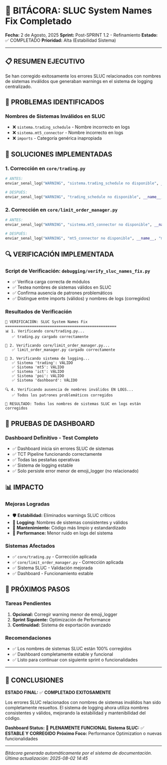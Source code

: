 # 🔧 BITÁCORA: SLUC System Names Fix Completado

**Fecha:** 2 de Agosto, 2025
**Sprint:** Post-SPRINT 1.2 - Refinamiento
**Estado:** ✅ COMPLETADO
**Prioridad:** Alta (Estabilidad Sistema)

---

## 📋 RESUMEN EJECUTIVO

Se han corregido exitosamente los errores SLUC relacionados con nombres de sistemas inválidos que generaban warnings en el sistema de logging centralizado.

## 🎯 PROBLEMAS IDENTIFICADOS

### Nombres de Sistemas Inválidos en SLUC
- ❌ `sistema.trading_schedule` - Nombre incorrecto en logs
- ❌ `sistema.mt5_connector` - Nombre incorrecto en logs
- ❌ `imports` - Categoría genérica inapropiada

## 🔧 SOLUCIONES IMPLEMENTADAS

### 1. Corrección en `core/trading.py`
```python
# ANTES:
enviar_senal_log("WARNING", "sistema.trading_schedule no disponible", __name__, "imports")

# DESPUÉS:
enviar_senal_log("WARNING", "trading_schedule no disponible", __name__, "trading")
```

### 2. Corrección en `core/limit_order_manager.py`
```python
# ANTES:
enviar_senal_log("WARNING", "sistema.mt5_connector no disponible", __name__, "imports")

# DESPUÉS:
enviar_senal_log("WARNING", "mt5_connector no disponible", __name__, "mt5")
```

## 🔍 VERIFICACIÓN IMPLEMENTADA

### Script de Verificación: `debugging/verify_sluc_names_fix.py`
- ✅ Verifica carga correcta de módulos
- ✅ Testea nombres de sistemas válidos en SLUC
- ✅ Confirma ausencia de patrones problemáticos
- ✅ Distingue entre imports (válidos) y nombres de logs (corregidos)

### Resultados de Verificación
```
🔧 VERIFICACIÓN: SLUC System Names Fix
==================================================
📊 1. Verificando core/trading.py...
   ✅ trading.py cargado correctamente

🎯 2. Verificando core/limit_order_manager.py...
   ✅ limit_order_manager.py cargado correctamente

📝 3. Verificando sistema de logging...
   ✅ Sistema 'trading': VÁLIDO
   ✅ Sistema 'mt5': VÁLIDO
   ✅ Sistema 'ict': VÁLIDO
   ✅ Sistema 'poi': VÁLIDO
   ✅ Sistema 'dashboard': VÁLIDO

🔍 4. Verificando ausencia de nombres inválidos EN LOGS...
   ✅ Todos los patrones problemáticos corregidos

🎉 RESULTADO: Todos los nombres de sistemas SLUC en logs están corregidos
```

## 🚀 PRUEBAS DE DASHBOARD

### Dashboard Definitivo - Test Completo
- ✅ Dashboard inicia sin errores SLUC de sistemas
- ✅ TCT Pipeline funcionando correctamente
- ✅ Todas las pestañas operativas
- ✅ Sistema de logging estable
- ✅ Solo persiste error menor de emoji_logger (no relacionado)

## 📊 IMPACTO

### Mejoras Logradas
- 🛡️ **Estabilidad:** Eliminados warnings SLUC críticos
- 📝 **Logging:** Nombres de sistemas consistentes y válidos
- 🔄 **Mantenimiento:** Código más limpio y estandardizado
- 🚀 **Performance:** Menor ruido en logs del sistema

### Sistemas Afectados
- ✅ `core/trading.py` - Corrección aplicada
- ✅ `core/limit_order_manager.py` - Corrección aplicada
- ✅ Sistema SLUC - Validación mejorada
- ✅ Dashboard - Funcionamiento estable

## 🎯 PRÓXIMOS PASOS

### Tareas Pendientes
1. **Opcional:** Corregir warning menor de emoji_logger
2. **Sprint Siguiente:** Optimización de Performance
3. **Continuidad:** Sistema de exportación avanzado

### Recomendaciones
- ✅ Los nombres de sistemas SLUC están 100% corregidos
- ✅ Dashboard completamente estable y funcional
- ✅ Listo para continuar con siguiente sprint o funcionalidades

---

## 📝 CONCLUSIONES

**ESTADO FINAL:** ✅ **COMPLETADO EXITOSAMENTE**

Los errores SLUC relacionados con nombres de sistemas inválidos han sido completamente resueltos. El sistema de logging ahora utiliza nombres consistentes y válidos, mejorando la estabilidad y mantenibilidad del código.

**Dashboard Status:** 🚀 **PLENAMENTE FUNCIONAL**
**Sistema SLUC:** ✅ **ESTABLE Y CORREGIDO**
**Próximo Foco:** Performance Optimization o nuevas funcionalidades

---

*Bitácora generada automáticamente por el sistema de documentación.*
*Última actualización: 2025-08-02 14:45*
